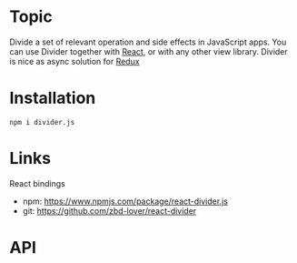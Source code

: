 # Topic
Divide a set of relevant operation and side effects in JavaScript apps.
You can use Divider together with [React](https://reactjs.org/), or with any other view library.
Divider is nice as async solution for [Redux](https://redux.js.org/)

# Installation
`npm i divider.js`

# Links
React bindings
+ npm: https://www.npmjs.com/package/react-divider.js
+ git: https://github.com/zbd-lover/react-divider

# API